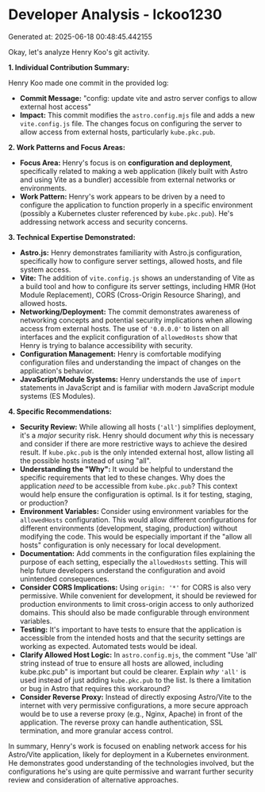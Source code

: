 # Developer Analysis - lckoo1230
Generated at: 2025-06-18 00:48:45.442155

Okay, let's analyze Henry Koo's git activity.

**1. Individual Contribution Summary:**

Henry Koo made one commit in the provided log:

*   **Commit Message:** "config: update vite and astro server configs to allow external host access"
*   **Impact:** This commit modifies the `astro.config.mjs` file and adds a new `vite.config.js` file. The changes focus on configuring the server to allow access from external hosts, particularly `kube.pkc.pub`.

**2. Work Patterns and Focus Areas:**

*   **Focus Area:** Henry's focus is on **configuration and deployment**, specifically related to making a web application (likely built with Astro and using Vite as a bundler) accessible from external networks or environments.
*   **Work Pattern:**  Henry's work appears to be driven by a need to configure the application to function properly in a specific environment (possibly a Kubernetes cluster referenced by `kube.pkc.pub`). He's addressing network access and security concerns.

**3. Technical Expertise Demonstrated:**

*   **Astro.js:** Henry demonstrates familiarity with Astro.js configuration, specifically how to configure server settings, allowed hosts, and file system access.
*   **Vite:** The addition of `vite.config.js` shows an understanding of Vite as a build tool and how to configure its server settings, including HMR (Hot Module Replacement), CORS (Cross-Origin Resource Sharing), and allowed hosts.
*   **Networking/Deployment:**  The commit demonstrates awareness of networking concepts and potential security implications when allowing access from external hosts. The use of `'0.0.0.0'` to listen on all interfaces and the explicit configuration of `allowedHosts` show that Henry is trying to balance accessibility with security.
*   **Configuration Management:** Henry is comfortable modifying configuration files and understanding the impact of changes on the application's behavior.
*   **JavaScript/Module Systems:**  Henry understands the use of `import` statements in JavaScript and is familiar with modern JavaScript module systems (ES Modules).

**4. Specific Recommendations:**

*   **Security Review:**  While allowing all hosts (`'all'`) simplifies deployment, it's a *major* security risk. Henry should document *why* this is necessary and consider if there are more restrictive ways to achieve the desired result.  If `kube.pkc.pub` is the only intended external host, allow listing all the possible hosts instead of using "all".
*   **Understanding the "Why":**  It would be helpful to understand the specific requirements that led to these changes.  Why does the application *need* to be accessible from `kube.pkc.pub`?  This context would help ensure the configuration is optimal.  Is it for testing, staging, or production?
*   **Environment Variables:** Consider using environment variables for the `allowedHosts` configuration. This would allow different configurations for different environments (development, staging, production) without modifying the code.  This would be especially important if the "allow all hosts" configuration is only necessary for local development.
*   **Documentation:** Add comments in the configuration files explaining the purpose of each setting, especially the `allowedHosts` setting. This will help future developers understand the configuration and avoid unintended consequences.
*   **Consider CORS Implications:** Using `origin: '*'` for CORS is also very permissive. While convenient for development, it should be reviewed for production environments to limit cross-origin access to only authorized domains.  This should also be made configurable through environment variables.
*   **Testing:** It's important to have tests to ensure that the application is accessible from the intended hosts and that the security settings are working as expected.  Automated tests would be ideal.
*   **Clarify Allowed Host Logic:** In `astro.config.mjs`, the comment "Use 'all' string instead of true to ensure all hosts are allowed, including kube.pkc.pub" is important but could be clearer. Explain *why* `'all'` is used instead of just adding `kube.pkc.pub` to the list. Is there a limitation or bug in Astro that requires this workaround?
*   **Consider Reverse Proxy:** Instead of directly exposing Astro/Vite to the internet with very permissive configurations, a more secure approach would be to use a reverse proxy (e.g., Nginx, Apache) in front of the application. The reverse proxy can handle authentication, SSL termination, and more granular access control.

In summary, Henry's work is focused on enabling network access for his Astro/Vite application, likely for deployment in a Kubernetes environment.  He demonstrates good understanding of the technologies involved, but the configurations he's using are quite permissive and warrant further security review and consideration of alternative approaches.
